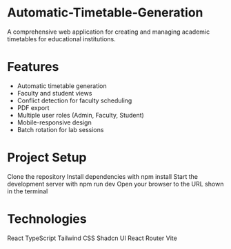 # Automatic-Timetable-Generation
A comprehensive web application for creating and managing academic timetables for educational institutions.
# Features
* Automatic timetable generation
* Faculty and student views
* Conflict detection for faculty scheduling
* PDF export
* Multiple user roles (Admin, Faculty, Student)
* Mobile-responsive design
* Batch rotation for lab sessions
# Project Setup
Clone the repository
Install dependencies with npm install
Start the development server with npm run dev
Open your browser to the URL shown in the terminal
# Technologies
React
TypeScript
Tailwind CSS
Shadcn UI
React Router
Vite
